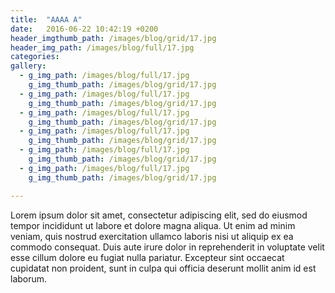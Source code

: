 ```yaml
---
title:  "AAAA A"
date:   2016-06-22 10:42:19 +0200
header_imgthumb_path: /images/blog/grid/17.jpg
header_img_path: /images/blog/full/17.jpg
categories:
gallery:
  - g_img_path: /images/blog/full/17.jpg
    g_img_thumb_path: /images/blog/grid/17.jpg
  - g_img_path: /images/blog/full/17.jpg
    g_img_thumb_path: /images/blog/grid/17.jpg
  - g_img_path: /images/blog/full/17.jpg
    g_img_thumb_path: /images/blog/grid/17.jpg
  - g_img_path: /images/blog/full/17.jpg
    g_img_thumb_path: /images/blog/grid/17.jpg
  - g_img_path: /images/blog/full/17.jpg
    g_img_thumb_path: /images/blog/grid/17.jpg
  - g_img_path: /images/blog/full/17.jpg
    g_img_thumb_path: /images/blog/grid/17.jpg

---
```


Lorem ipsum dolor sit amet, consectetur adipiscing elit, sed do eiusmod tempor incididunt ut labore et dolore magna aliqua. Ut enim ad minim veniam, quis nostrud exercitation ullamco laboris nisi ut aliquip ex ea commodo consequat. Duis aute irure dolor in reprehenderit in voluptate velit esse cillum dolore eu fugiat nulla pariatur. Excepteur sint occaecat cupidatat non proident, sunt in culpa qui officia deserunt mollit anim id est laborum.
